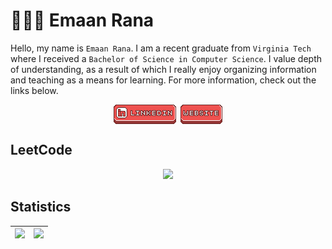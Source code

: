 # 👩🏻‍💻 Emaan Rana

Hello, my name is `Emaan Rana`. I am a recent graduate from `Virginia Tech` where I received a `Bachelor of Science in Computer Science`. I value depth of understanding, as a result of which I really enjoy organizing information and teaching as a means for learning. For more information, check out the links below.

<div>
    <p align="center">
        <a href="https://www.linkedin.com/in/emaanr/" target="_blank"><img align="center" src="img/linkedin.png" /></a>
        <a href="https://emaanr.github.io/" target="_blank"><img align="center" src="img/website.png" /></a><br/>
    </p>
</div>

## LeetCode

<div align="center">
    <a href="https://leetcode.com/emaanr/" target="_blank"><img src="https://leetcard.jacoblin.cool/emaanr?theme=dark&font=Noto%20Sans" width="450"></a>
</div>

## Statistics

| <img src="https://github-readme-stats.vercel.app/api?username=emaanr&count_private=true&theme=aura_dark&showicons=true&bg_color=00000000" width="500"> | <img src="https://github-readme-stats.vercel.app/api/top-langs/?username=emaanr&layout=compact&theme=aura_dark&showicons=true&bg_color=00000000" width="400"> |
| ------------------------------------------------------------------------------------------------------------------------------------------------------ | ------------------------------------------------------------------------------------------------------------------------------------------------------------- |
